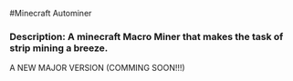 #Minecraft Autominer
### Description: A minecraft Macro Miner that makes the task of strip mining a breeze.

A NEW MAJOR VERSION (COMMING SOON!!!)
